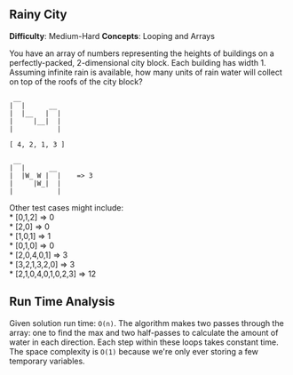 ## Rainy City

**Difficulty**: Medium-Hard
**Concepts**: Looping and Arrays

You have an array of numbers representing the heights of buildings on a perfectly-packed, 2-dimensional city block.  Each building has width 1. Assuming infinite rain is available, how many units of rain water will collect on top of the roofs of the city block?

```
 __
|  |      __
|  |__   |  |
|     |__|  |
|           |

[ 4, 2, 1, 3 ]
```

```
 __
|  |      __
|  |W_ W |  |    => 3
|     |W_|  |
|           |
```


Other test cases might include:   
	* [0,1,2] => 0   
	* [2,0] => 0    
	* [1,0,1] => 1   
	* [0,1,0] => 0   
	* [2,0,4,0,1] => 3   
	* [3,2,1,3,2,0] => 3   
	* [2,1,0,4,0,1,0,2,3] => 12    




## Run Time Analysis

Given solution run time: `O(n)`.  The algorithm makes two passes through the array: one to find the max and two half-passes to calculate the amount of water in each direction.  Each step within these loops takes constant time. The space complexity is `O(1)` because we're only ever storing a few temporary variables. 